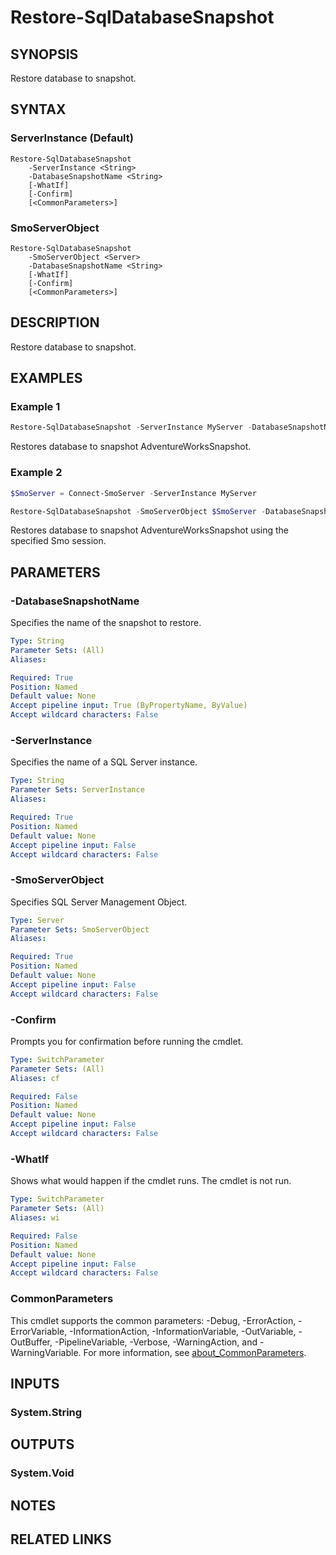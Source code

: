 ﻿---
external help file: SqlServerMaintenance-help.xml
Module Name: SqlServerMaintenance
online version:
schema: 2.0.0
---

# Restore-SqlDatabaseSnapshot

## SYNOPSIS
Restore database to snapshot.

## SYNTAX

### ServerInstance (Default)
```
Restore-SqlDatabaseSnapshot
	-ServerInstance <String>
	-DatabaseSnapshotName <String>
	[-WhatIf]
	[-Confirm]
	[<CommonParameters>]
```

### SmoServerObject
```
Restore-SqlDatabaseSnapshot
	-SmoServerObject <Server>
	-DatabaseSnapshotName <String>
	[-WhatIf]
	[-Confirm]
	[<CommonParameters>]
```

## DESCRIPTION
Restore database to snapshot.

## EXAMPLES

### Example 1
```powershell
Restore-SqlDatabaseSnapshot -ServerInstance MyServer -DatabaseSnapshotName AdventureWorksSnapshot
```

Restores database to snapshot AdventureWorksSnapshot.

### Example 2
```powershell
$SmoServer = Connect-SmoServer -ServerInstance MyServer

Restore-SqlDatabaseSnapshot -SmoServerObject $SmoServer -DatabaseSnapshotName AdventureWorksSnapshot
```

Restores database to snapshot AdventureWorksSnapshot using the specified Smo session.

## PARAMETERS

### -DatabaseSnapshotName
Specifies the name of the snapshot to restore.

```yaml
Type: String
Parameter Sets: (All)
Aliases:

Required: True
Position: Named
Default value: None
Accept pipeline input: True (ByPropertyName, ByValue)
Accept wildcard characters: False
```

### -ServerInstance
Specifies the name of a SQL Server instance.

```yaml
Type: String
Parameter Sets: ServerInstance
Aliases:

Required: True
Position: Named
Default value: None
Accept pipeline input: False
Accept wildcard characters: False
```

### -SmoServerObject
Specifies SQL Server Management Object.

```yaml
Type: Server
Parameter Sets: SmoServerObject
Aliases:

Required: True
Position: Named
Default value: None
Accept pipeline input: False
Accept wildcard characters: False
```

### -Confirm
Prompts you for confirmation before running the cmdlet.

```yaml
Type: SwitchParameter
Parameter Sets: (All)
Aliases: cf

Required: False
Position: Named
Default value: None
Accept pipeline input: False
Accept wildcard characters: False
```

### -WhatIf
Shows what would happen if the cmdlet runs.
The cmdlet is not run.

```yaml
Type: SwitchParameter
Parameter Sets: (All)
Aliases: wi

Required: False
Position: Named
Default value: None
Accept pipeline input: False
Accept wildcard characters: False
```

### CommonParameters
This cmdlet supports the common parameters: -Debug, -ErrorAction, -ErrorVariable, -InformationAction, -InformationVariable, -OutVariable, -OutBuffer, -PipelineVariable, -Verbose, -WarningAction, and -WarningVariable. For more information, see [about_CommonParameters](http://go.microsoft.com/fwlink/?LinkID=113216).

## INPUTS

### System.String

## OUTPUTS

### System.Void

## NOTES

## RELATED LINKS
